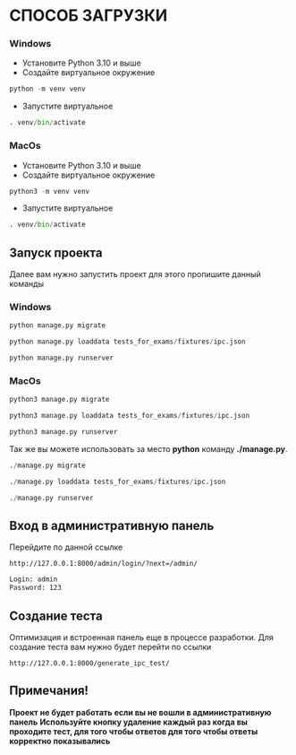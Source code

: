 # СПОСОБ ЗАГРУЗКИ

### Windows

- Установите Python 3.10 и выше
- Создайте виртуальное окружение 
```python 
python -m venv venv
```
- Запустите виртуальное
```python
. venv/bin/activate
```

### MacOs

- Установите Python 3.10 и выше
- Создайте виртуальное окружение 
```python 
python3 -m venv venv
```
- Запустите виртуальное
```python
. venv/bin/activate
```

## Запуск проекта
Далее вам нужно запустить проект для этого пропишите данный команды
### Windows


```python
python manage.py migrate
```
```python
python manage.py loaddata tests_for_exams/fixtures/ipc.json
```
```python
python manage.py runserver 
```

### MacOs

```python
python3 manage.py migrate
```
```python
python3 manage.py loaddata tests_for_exams/fixtures/ipc.json
```
```python
python3 manage.py runserver 
```

Так же вы можете использовать за место **python** команду **./manage.py**.

```python
./manage.py migrate
```
```python
./manage.py loaddata tests_for_exams/fixtures/ipc.json
```
```python
./manage.py runserver 
```

## Вход в административную панель

Перейдите по данной ссылке
```djangourlpath
http://127.0.0.1:8000/admin/login/?next=/admin/
```

```html
Login: admin
Password: 123
```

## Создание теста
Оптимизация и встроенная панель еще в процессе разработки. Для создание теста вам нужно будет перейти по ссылки
```djangourlpath
http://127.0.0.1:8000/generate_ipc_test/
```

## Примечания!
**Проект не будет работать если вы не вошли в административную панель**
**Используйте кнопку удаление каждый раз когда вы проходите тест, для того чтобы ответов для того чтобы ответы корректно показывались**
